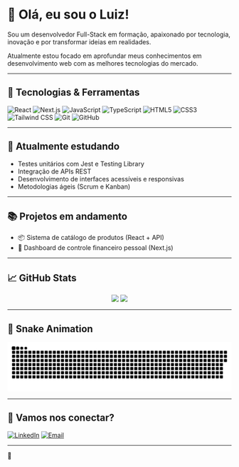 # 👋 Olá, eu sou o Luiz!

Sou um desenvolvedor Full-Stack em formação, apaixonado por tecnologia, inovação e por transformar ideias em realidades.

Atualmente estou focado em aprofundar meus conhecimentos em desenvolvimento web com as melhores tecnologias do mercado.

---

## 🚀 Tecnologias & Ferramentas

![React](https://img.shields.io/badge/-React-61DAFB?logo=react&logoColor=white&style=for-the-badge&color=61DAFB)
![Next.js](https://img.shields.io/badge/-Next.js-000000?logo=nextdotjs&logoColor=white&style=for-the-badge)
![JavaScript](https://img.shields.io/badge/-JavaScript-F7DF1E?logo=javascript&logoColor=black&style=for-the-badge)
![TypeScript](https://img.shields.io/badge/-TypeScript-3178C6?logo=typescript&logoColor=white&style=for-the-badge)
![HTML5](https://img.shields.io/badge/-HTML5-E34F26?logo=html5&logoColor=white&style=for-the-badge)
![CSS3](https://img.shields.io/badge/-CSS3-1572B6?logo=css3&logoColor=white&style=for-the-badge)
![Tailwind CSS](https://img.shields.io/badge/-TailwindCSS-38B2AC?logo=tailwindcss&logoColor=white&style=for-the-badge)
![Git](https://img.shields.io/badge/-Git-F05032?logo=git&logoColor=white&style=for-the-badge)
![GitHub](https://img.shields.io/badge/-GitHub-181717?logo=github&logoColor=white&style=for-the-badge)

---

## 🌱 Atualmente estudando

- Testes unitários com Jest e Testing Library
- Integração de APIs REST
- Desenvolvimento de interfaces acessíveis e responsivas
- Metodologias ágeis (Scrum e Kanban)

---

## 📚 Projetos em andamento

- 📦 Sistema de catálogo de produtos (React + API)
- 💸 Dashboard de controle financeiro pessoal (Next.js)

---

## 📈 GitHub Stats

<div align="center">
  <img height="180em" src="https://github-readme-stats.vercel.app/api?username=LuizHvD&show_icons=true&theme=tokyonight&include_all_commits=true&count_private=true"/>
  <img height="180em" src="https://github-readme-stats.vercel.app/api/top-langs/?username=LuizHvD&layout=compact&langs_count=7&theme=tokyonight"/>
</div>

---

## 🐍 Snake Animation

![snake gif](https://raw.githubusercontent.com/LuizHvD/LuizHvD/output/dist/github-contribution-grid-snake.svg)

---

## 📢 Vamos nos conectar?

[![LinkedIn](https://img.shields.io/badge/-LinkedIn-0A66C2?logo=linkedin&logoColor=white&style=for-the-badge)](https://www.linkedin.com/in/luiz-hvd/)
[![Email](https://img.shields.io/badge/-Email-D14836?logo=gmail&logoColor=white&style=for-the-badge)](mailto:luizhenriqueveigadalagnol@gmail.com)

---
🚀
